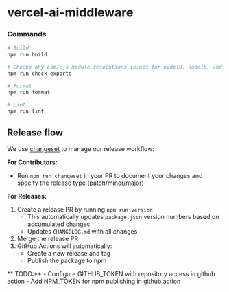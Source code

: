 # vercel-ai-middleware

### Commands

```sh
# Build
npm run build

# Checks any esm/cjs module resolutions issues for node10, node16, and bundler
npm run check-exports

# Format
npm run format

# Lint
npm run lint
```

## Release flow

We use [changeset](https://github.com/changesets/changesets) to manage our release workflow:

**For Contributors:**

- Run `⁠npm run changeset` in your PR to document your changes and specify the release type (patch/minor/major)

**For Releases:**

1. Create a release PR by running `⁠npm run version`
   - This automatically updates `⁠package.json` version numbers based on accumulated changes
   - Updates ⁠`CHANGELOG.md` with all changes
2. Merge the release PR
3. GitHub Actions will automatically:
   - Create a new release and tag
   - Publish the package to npm

** TODO:** - Configure ⁠GITHUB_TOKEN with repository access in github action - Add ⁠NPM_TOKEN for npm publishing in github action
